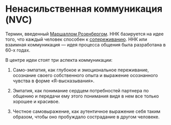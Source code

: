 # Ненасильственная коммуникация \(NVC\)

Термин, введенный [Маршаллом Розенбергом](https://en.wikipedia.org/wiki/Marshall_Rosenberg). ННК базируется на идее того, что каждый человек способен к [сопереживанию](https://ru.wikipedia.org/wiki/%D0%AD%D0%BC%D0%BF%D0%B0%D1%82%D0%B8%D1%8F). ННК или взаимная коммуникация — идея процесса общения была разработана в 60-х годах.

В центре идеи стоят три аспекта коммуникации:

1. Само-эмпатия, как глубокое и эмоциональное переживание, осознание своего собственного опыта и выражение осознанного чувства в форме «Я-высказывания».

2. Эмпатия, как понимание сердцем потребностей партнера по общению и передачи ему этого понимания видя в нем все только хорошее и красивое.

3. Честное самовыражение, как аутентичное выражение себя таким образом, чтобы оно пробуждало сострадание в другом человеке.


